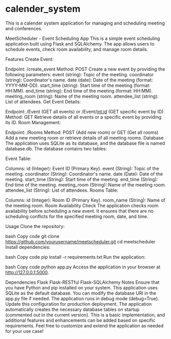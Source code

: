 # calender_system
 This is a calender system application for managing and scheduling meeting and conferences.

MeetScheduler - Event Scheduling App
This is a simple event scheduling application built using Flask and SQLAlchemy. The app allows users to schedule events, check room availability, and manage room details.

Features
Create Event:

Endpoint: /create_event
Method: POST
Create a new event by providing the following parameters:
event (string): Topic of the meeting.
coordinator (string): Coordinator's name.
date (date): Date of the meeting (format: YYYY-MM-DD).
start_time (string): Start time of the meeting (format: HH:MM).
end_time (string): End time of the meeting (format: HH:MM).
meeting_room (string): Name of the meeting room.
attendee_list (string): List of attendees.
Get Event Details:

Endpoint: /Event (GET all events) or /Event/<int:id> (GET specific event by ID)
Method: GET
Retrieve details of all events or a specific event by providing its ID.
Room Management:

Endpoint: /Rooms
Method: POST (Add new room) or GET (Get all rooms)
Add a new meeting room or retrieve details of all meeting rooms.
Database
The application uses SQLite as its database, and the database file is named database.db. The database contains two tables:

Event Table:

Columns:
id (Integer): Event ID (Primary Key).
event (String): Topic of the meeting.
coordinator (String): Coordinator's name.
date (Date): Date of the meeting.
start_time (String): Start time of the meeting.
end_time (String): End time of the meeting.
meeting_room (String): Name of the meeting room.
attendee_list (String): List of attendees.
Rooms Table:

Columns:
id (Integer): Room ID (Primary Key).
room_name (String): Name of the meeting room.
Room Availability Check
The application checks room availability before scheduling a new event. It ensures that there are no scheduling conflicts for the specified meeting room, date, and time.

Usage
Clone the repository:

bash
Copy code
git clone https://github.com/yourusername/meetscheduler.git
cd meetscheduler
Install dependencies:

bash
Copy code
pip install -r requirements.txt
Run the application:

bash
Copy code
python app.py
Access the application in your browser at http://127.0.0.1:5000.

Dependencies
Flask
Flask-RESTful
Flask-SQLAlchemy
Notes
Ensure that you have Python and pip installed on your system.
This application uses SQLite as the default database. You can modify the database URI in the app.py file if needed.
The application runs in debug mode (debug=True). Update this configuration for production deployment.
The application automatically creates the necessary database tables on startup (commented out in the current version).
This is a basic implementation, and additional features and enhancements can be added based on specific requirements.
Feel free to customize and extend the application as needed for your use case!